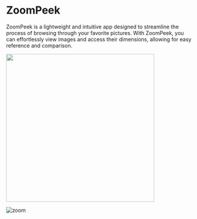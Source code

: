 # ZoomPeek

ZoomPeek is a lightweight and intuitive app designed to streamline the process of browsing through your favorite pictures. 
With ZoomPeek, you can effortlessly view images and access their dimensions, allowing for easy reference and comparison.

<img src="https://github.com/Magdalenaspace/SwiftUI-Apps/assets/96504344/b99b0753-99d6-416d-8235-d98e2c863ecb" width="400">


![zoom](https://github.com/Magdalenaspace/SwiftUI-Apps/assets/96504344/b99b0753-99d6-416d-8235-d98e2c863ecb)
